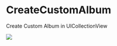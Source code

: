 # CreateCustomAlbum
Create Custom Album in UICollectionView

![](https://user-images.githubusercontent.com/28393778/43570357-11ac9926-9675-11e8-9bc6-bc7d12bb9f26.gif)
